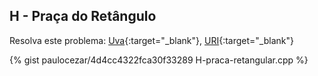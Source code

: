 
## H - Praça do Retângulo

Resolva este problema:
[Uva][uva-12957]{:target="_blank"},
[URI][uri-1938]{:target="_blank"}


{% gist paulocezar/4d4cc4322fca30f33289 H-praca-retangular.cpp %}

[uva-12957]:	https://uva.onlinejudge.org/index.php?option=onlinejudge&page=show_problem&problem=4836
[uri-1938]:		https://www.urionlinejudge.com.br/judge/pt/problems/view/1938